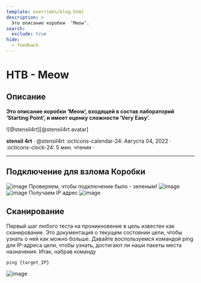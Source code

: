 ```yaml
---
template: overrides/blog.html
description: >
  Это описание коробки  ‘Meow’. 
search:
  exclude: true
hide:
  - feedback
---
```


# HTB - Meow

## Описание

__Это описание коробки  ‘Meow’, входящей в состав лабораторий ‘Starting Point’,
и имеет оценку сложности  ‘Very Easy’.__

<aside class="mdx-author" markdown>
![@stensil4rt][@stensil4rt avatar]

<span>__stensil 4rt__ · @stensil4rt</span>
<span>
:octicons-calendar-24: Августа 04, 2022 ·
:octicons-clock-24: 5 мин. чтения ·
</span>
</aside>

  [@stensil4rt avatar]: https://avatars.githubusercontent.com/u/62753044
  [insiders-3.1.1]: ../../insiders/changelog.md#3.1.1

---

## Подключение для взлома Коробки

![image](https://user-images.githubusercontent.com/62753044/182839883-3ec60216-1f2a-413c-8e14-758ec84ed2f9.png)
Проверяем, чтобы подключение было - зеленым!
![image](https://user-images.githubusercontent.com/62753044/182839918-0a972e95-2271-4e4a-9038-73206256ddff.png)
![image](https://user-images.githubusercontent.com/62753044/182840028-5d7d8bff-4dc1-4572-85c5-9e8f206593a9.png)
Получаем IP адрес
![image](https://user-images.githubusercontent.com/62753044/182840142-7c8ac0d9-e2c9-4ce4-b19e-ef252c460c73.png)

## Сканирование
Первый шаг любого теста на проникновение в цель известен как сканирование. Это документация о текущем состоянии цели, чтобы узнать о ней как можно больше.
Давайте воспользуемся командой ping для IP-адреса цели, чтобы узнать, достигают ли наши пакеты места назначения. Итак, набрав команду 
```
ping {target_IP}
```
![image](https://user-images.githubusercontent.com/62753044/182840469-8da8f2a3-f318-4aaa-b61b-85178af6c96e.png)

